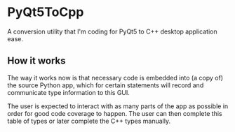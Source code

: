 # PyQt5ToCpp
A conversion utility that I'm coding for PyQt5 to C++ desktop application ease.

## How it works
The way it works now is that necessary code is embedded into (a copy of) the source Python app, 
which for certain statements will record and communicate type information to this GUI. 

The user is expected to interact with as many parts of the app as possible in order for good code coverage to happen. 
The user can then complete this table of types or later complete the C++ types manually. 
